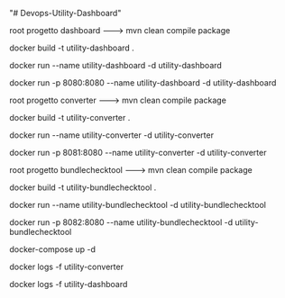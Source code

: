 "# Devops-Utility-Dashboard" 



root progetto dashboard ---> mvn clean compile package

docker build -t utility-dashboard . 

docker run --name utility-dashboard -d utility-dashboard

docker run -p 8080:8080 --name utility-dashboard -d utility-dashboard



root progetto converter ---> mvn clean compile package

docker build -t utility-converter . 

docker run --name utility-converter -d utility-converter

docker run -p 8081:8080 --name utility-converter -d utility-converter



root progetto bundlechecktool ---> mvn clean compile package

docker build -t utility-bundlechecktool . 

docker run --name utility-bundlechecktool -d utility-bundlechecktool

docker run -p 8082:8080 --name utility-bundlechecktool -d utility-bundlechecktool



docker-compose up -d



docker logs -f utility-converter

docker logs -f utility-dashboard